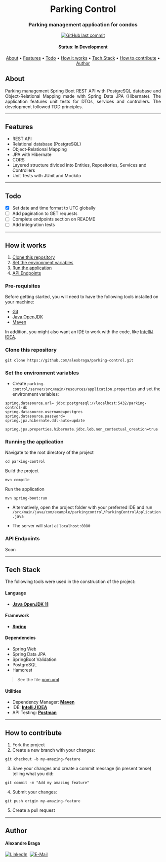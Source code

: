 <h1 align="center">
  Parking Control
</h1>

<h3 align="center">
  Parking management application for condos
</h3>

<p align="center">
  <a href="https://github.com/alexbraga/parking-control/commits/master"><img alt="GitHub last commit" src="https://img.shields.io/github/last-commit/alexbraga/parking-control"></a>
  <!-- <a href="https://github.com/alexbraga/parking-control/blob/master/LICENSE"><img alt="GitHub license" src="https://img.shields.io/github/license/alexbraga/parking-control?label=license"></a> -->
</p>

<h4 align="center">
	 Status: In Development
</h4>

<p align="center">
 <a href="#about">About</a> •
 <a href="#features">Features</a> •
 <a href="#todo">Todo</a> •
 <a href="#how-it-works">How it works</a> •
 <a href="#tech-stack">Tech Stack</a> •
 <a href="#how-to-contribute">How to contribute</a> •
 <a href="#author">Author</a> <!--•
 <a href="#license">License</a> -->
</p>

## About

<p align="justify">Parking management Spring Boot REST API with PostgreSQL database and Object-Relational Mapping made with Spring Data JPA (Hibernate). The application features unit tests for DTOs, services and controllers. The development followed TDD principles.</p>

---

## Features

- REST API
- Relational database (PostgreSQL)
- Object-Relational Mapping
- JPA with Hibernate
- CORS
- Layered structure divided into Entities, Repositories, Services and Controllers
- Unit Tests with JUnit and Mockito

---

## Todo

- [x] Set date and time format to UTC globally
- [ ] Add pagination to GET requests
- [ ] Complete endpoints section on README
- [ ] Add integration tests

---

## How it works

1. <a href="#clone-this-repository">Clone this repository</a>
2. <a href="#set-the-environment-variables">Set the environment variables</a>
3. <a href="#running-the-application">Run the application</a>
4. <a href="#api-endpoints">API Endpoints</a>

### Pre-requisites

Before getting started, you will need to have the following tools installed on your machine:

- [Git](https://git-scm.com)
- [Java OpenJDK](https://www.oracle.com/java/technologies/downloads/)
- [Maven](https://maven.apache.org/)

In addition, you might also want an IDE to work with the code, like
[IntelliJ IDEA](https://www.jetbrains.com/idea/).

### Clone this repository

```
git clone https://github.com/alexbraga/parking-control.git
```

### Set the environment variables
- Create `parking-control/server/src/main/resources/application.properties` and set the environment variables:

```
spring.datasource.url= jdbc:postgresql://localhost:5432/parking-control-db
spring.datasource.username=postgres
spring.datasource.password=
spring.jpa.hibernate.ddl-auto=update

spring.jpa.properties.hibernate.jdbc.lob.non_contextual_creation=true
```

### Running the application

Navigate to the root directory of the project
```
cd parking-control
```

Build the project
```
mvn compile
```

Run the application
```
mvn spring-boot:run
```

- Alternatively, open the project folder with your preferred IDE and run `/src/main/java/com/example/parkingcontrol/ParkingControlApplication.java`

- The server will start at `localhost:8080`

### API Endpoints

Soon

---

## Tech Stack

The following tools were used in the construction of the project:

#### **Language**

- **[Java OpenJDK 11](https://www.oracle.com/java/technologies/downloads/)**

#### **Framework**

- **[Spring](https://spring.io/)**

#### **Dependencies**

- Spring Web
- Spring Data JPA
- SpringBoot Validation
- PostgreSQL
- Hamcrest

> See the file
> [pom.xml](https://github.com/alexbraga/parking-control/blob/master/server/pom.xml)

#### **Utilities**

- Dependency Manager: **[Maven](https://maven.apache.org/)**
- IDE: **[IntelliJ IDEA](https://www.jetbrains.com/idea/)**
- API Testing: **[Postman](https://postman.com)**

---

## How to contribute

1. Fork the project
2. Create a new branch with your changes:
```
git checkout -b my-amazing-feature
```
3. Save your changes and create a commit message (in present tense) telling what you did:
```
git commit -m "Add my amazing feature"
```
4. Submit your changes:
```
git push origin my-amazing-feature
```
5. Create a pull request

---

## Author

<h4>Alexandre Braga</h4>

<div>
<a href="https://www.linkedin.com/in/alexgbraga/" target="_blank"><img src="https://img.shields.io/badge/-LinkedIn-blue?style=for-the-badge&logo=Linkedin&logoColor=white" alt="LinkedIn"></a>&nbsp;
<a href="mailto:contato@alexbraga.com.br" target="_blank"><img src="https://img.shields.io/badge/-email-c14438?style=for-the-badge&logo=Gmail&logoColor=white" alt="E-Mail"></a>
</div>



<!-- ## License

This project is under the [MIT License](./LICENSE). -->


